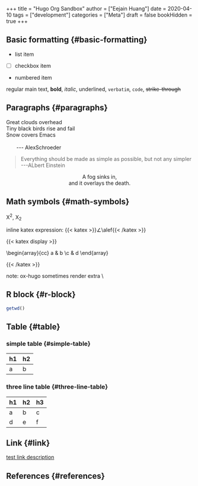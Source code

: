 +++
title = "Hugo Org Sandbox"
author = ["Eejain Huang"]
date = 2020-04-10
tags = ["development"]
categories = ["Meta"]
draft = false
bookHidden = true
+++

## Basic formatting {#basic-formatting}

-   list item
-   [ ] checkbox item
-   numbered item

regular main text, **bold**, _italic_, <span class="underline">underlined</span>, `verbatim`, `code`,
 ~~strike-through~~


## Paragraphs {#paragraphs}

<p class="verse">
Great clouds overhead<br />
Tiny black birds rise and fail<br />
Snow covers Emacs<br />
<br />
&nbsp;&nbsp;&nbsp;&nbsp;&nbsp;&nbsp;&nbsp;--- AlexSchroeder<br />
</p>

> Everything should be made as simple as possible,
> but not any simpler ---ALbert Einstein

<style>.org-center { margin-left: auto; margin-right: auto; text-align: center; }</style>

<div class="org-center">
  <div></div>

A fog sinks in, <br />
and it overlays the death.

</div>


## Math symbols {#math-symbols}

X<sup>2</sup>, X<sub>2</sub>

inline katex expression: {{< katex >}}&ang;\alef{{< /katex >}}

{{< katex display >}}

\begin{array}{cc}
a & b \\c & d
\end{array}

{{< /katex >}}

note: ox-hugo sometimes render extra \\


## R block {#r-block}

```R
getwd()
```


## Table {#table}


### simple table {#simple-table}

| h1 | h2 |
|----|----|
| a  | b  |


### three line table {#three-line-table}

| h1 | h2 | h3 |
|----|----|----|
| a  | b  | c  |
| d  | e  | f  |


## Link {#link}

[test link description](http://www.gnu.org)


## References {#references}
